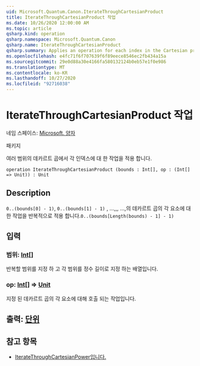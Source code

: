 ```yaml
---
uid: Microsoft.Quantum.Canon.IterateThroughCartesianProduct
title: IterateThroughCartesianProduct 작업
ms.date: 10/26/2020 12:00:00 AM
ms.topic: article
qsharp.kind: operation
qsharp.namespace: Microsoft.Quantum.Canon
qsharp.name: IterateThroughCartesianProduct
qsharp.summary: Applies an operation for each index in the Cartesian product of several ranges.
ms.openlocfilehash: e4fc71f6f707639f6f89eece8546ec2fb434a15a
ms.sourcegitcommit: 29e0d88a30e4166fa580132124b0eb57e1f0e986
ms.translationtype: MT
ms.contentlocale: ko-KR
ms.lasthandoff: 10/27/2020
ms.locfileid: "92716038"
---
```

# <a name="iteratethroughcartesianproduct-operation"></a>IterateThroughCartesianProduct 작업

네임 스페이스: [Microsoft. 양자](xref:Microsoft.Quantum.Canon)

패키지 [](https://nuget.org/packages/)


여러 범위의 데카르트 곱에서 각 인덱스에 대 한 작업을 적용 합니다.

```qsharp
operation IterateThroughCartesianProduct (bounds : Int[], op : (Int[] => Unit)) : Unit
```


## <a name="description"></a>Description

`0..(bounds[0] - 1)`, `0..(bounds[1] - 1)` , ...,,, ...,의 데카르트 곱의 각 요소에 대 한 작업을 반복적으로 적용 합니다.`0..(bounds[Length(bounds) - 1] - 1)`

## <a name="input"></a>입력

### <a name="bounds--int"></a>범위: [Int](xref:microsoft.quantum.lang-ref.int)[]

반복할 범위를 지정 하 고 각 범위를 정수 길이로 지정 하는 배열입니다.


### <a name="op--int--unit"></a>op: [Int](xref:microsoft.quantum.lang-ref.int)[] => [Unit](xref:microsoft.quantum.lang-ref.unit) 

지정 된 데카르트 곱의 각 요소에 대해 호출 되는 작업입니다.



## <a name="output--unit"></a>출력: [단위](xref:microsoft.quantum.lang-ref.unit)



## <a name="see-also"></a>참고 항목

- [IterateThroughCartesianPower입니다.](xref:Microsoft.Quantum.Canon.IterateThroughCartesianPower)